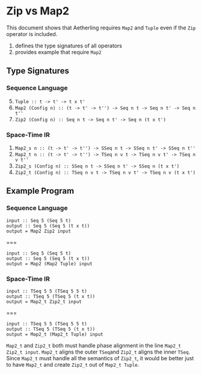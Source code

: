 # Zip vs Map2
This document shows that Aetherling requires `Map2` and `Tuple` even if the
`Zip` operator is included.
1. defines the type signatures of all operators
1. provides example that require `Map2`

## Type Signatures

### Sequence Language
5. `Tuple :: t -> t' -> t x t'`
1. `Map2 (Config n) :: (t -> t' -> t'') -> Seq n t -> Seq n t' -> Seq n t''`
1. `Zip2 (Config n) :: Seq n t -> Seq n t' -> Seq n (t x t')`

### Space-Time IR
1. `Map2_s n :: (t -> t' -> t'') -> SSeq n t -> SSeq n t' -> SSeq n t''`
1. `Map2_t n :: (t -> t' -> t'') -> TSeq n v t -> TSeq n v t' -> TSeq n v t''`
1. `Zip2_s (Config n) :: SSeq n t -> SSeq n t' -> SSeq n (t x t')`
1. `Zip2_t (Config n) :: TSeq n v t -> TSeq n v t' -> TSeq n v (t x t')`

## Example Program

### Sequence Language
```
input :: Seq 5 (Seq 5 t)
output :: Seq 5 (Seq 5 (t x t))
output = Map2 Zip2 input
```
===
```
input :: Seq 5 (Seq 5 t)
output :: Seq 5 (Seq 5 (t x t))
output = Map2 (Map2 Tuple) input
```

### Space-Time IR
```
input :: TSeq 5 5 (TSeq 5 5 t)
output :: TSeq 5 (TSeq 5 (t x t))
output = Map2_t Zip2_t input
```
===
```
input :: TSeq 5 5 (TSeq 5 5 t)
output :: TSeq 5 (TSeq 5 (t x t))
output = Map2_t (Map2_t Tuple) input
```


`Map2_t` and `Zip2_t` both must handle phase alignment in the line `Map2_t Zip2_t input`.
`Map2_t` aligns the outer `TSeq`and `Zip2_t` aligns the inner `TSeq`.
Since `Map2_t` must handle all the semantics of `Zip2_t`, it would be better just to have `Map2_t` and create `Zip2_t` out of `Map2_t Tuple`.

